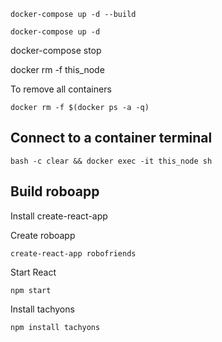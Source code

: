 
```
docker-compose up -d --build

docker-compose up -d

```

docker-compose stop

docker rm -f this_node


To remove all containers
```
docker rm -f $(docker ps -a -q)
```

## Connect to a container terminal
  ```
  bash -c clear && docker exec -it this_node sh
  ```

## Build roboapp

Install create-react-app


Create roboapp

```
create-react-app robofriends

```

Start React

```
npm start
```



Install tachyons

```
npm install tachyons

```
